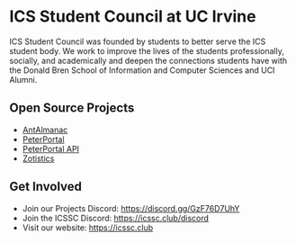 # ICS Student Council at UC Irvine
ICS Student Council was founded by students to better serve the ICS student body. 
We work to improve the lives of the students professionally, socially, and academically and deepen the connections students have with the Donald Bren School of Information and Computer Sciences and UCI Alumni.

## Open Source Projects
- [AntAlmanac](https://antalmanac.com)
- [PeterPortal](https://peterportal.org)
- [PeterPortal API](https://api.peterportal.org)
- [Zotistics](https://zotistics.com)

## Get Involved
- Join our Projects Discord: https://discord.gg/GzF76D7UhY
- Join the ICSSC Discord: https://icssc.club/discord
- Visit our website: https://icssc.club
